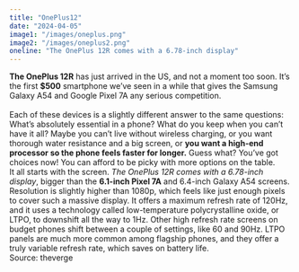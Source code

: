 ```yaml
---
title: "OnePlus12"
date: "2024-04-05"
image1: "/images/oneplus.png"
image2: "/images/oneplus2.png"
oneline: "The OnePlus 12R comes with a 6.78-inch display"
---
```



__The OnePlus 12R__ has just arrived in the US, and not a moment too soon. It’s the first __$500__ smartphone we’ve seen in a while that gives the Samsung Galaxy A54 and Google Pixel 7A any serious competition.
<br/> <br/>
Each of these devices is a slightly different answer to the same questions: What’s absolutely essential in a phone? What do you keep when you can’t have it all? Maybe you can’t live without wireless charging, or you want thorough water resistance and a big screen, or __you want a high-end processor so the phone feels faster for longer.__ Guess what? You’ve got choices now! You can afford to be picky with more options on the table.
<br/> 
It all starts with the screen. _The OnePlus 12R comes with a 6.78-inch display_, bigger than the __6.1-inch Pixel 7A__ and 6.4-inch Galaxy A54 screens. Resolution is slightly higher than 1080p, which feels like just enough pixels to cover such a massive display. It offers a maximum refresh rate of 120Hz, and it uses a technology called low-temperature polycrystalline oxide, or LTPO, to downshift all the way to 1Hz. Other high refresh rate screens on budget phones shift between a couple of settings, like 60 and 90Hz. LTPO panels are much more common among flagship phones, and they offer a truly variable refresh rate, which saves on battery life.
<br/>
Source: theverge
